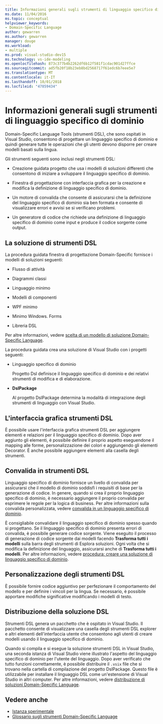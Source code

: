 ```yaml
---
title: Informazioni generali sugli strumenti di linguaggio specifico di dominio
ms.date: 11/04/2016
ms.topic: conceptual
helpviewer_keywords:
- Domain-Specific Language
author: gewarren
ms.author: gewarren
manager: douge
ms.workload:
- multiple
ms.prod: visual-studio-dev15
ms.technology: vs-ide-modeling
ms.openlocfilehash: 873c377b4b2262df6b12f581f1cdac901d27ffce
ms.sourcegitcommit: ad5fb20f18b23eb8bd2568717f61edc6b7eee5e7
ms.translationtype: MT
ms.contentlocale: it-IT
ms.lasthandoff: 10/01/2018
ms.locfileid: "47859434"
---
```

# <a name="overview-of-domain-specific-language-tools"></a>Informazioni generali sugli strumenti di linguaggio specifico di dominio
Domain-Specific Language Tools (strumenti DSL), che sono ospitati in Visual Studio, consentono di progettare un linguaggio specifico di dominio e quindi generare tutte le operazioni che gli utenti devono disporre per creare modelli basati sulla lingua.

 Gli strumenti seguenti sono inclusi negli strumenti DSL:

-   Creazione guidata progetto che usa i modelli di soluzioni differenti che consentono di iniziare a sviluppare il linguaggio specifico di dominio.

-   Finestra di progettazione con interfaccia grafica per la creazione e modifica la definizione di linguaggio specifico di dominio.

-   Un motore di convalida che consente di assicurarsi che la definizione del linguaggio specifico di dominio sia ben formata e consente di visualizzare errori e avvisi se si verificano problemi.

-   Un generatore di codice che richiede una definizione di linguaggio specifico di dominio come input e produce il codice sorgente come output.

## <a name="the-dsl-tools-solution"></a>La soluzione di strumenti DSL
 La procedura guidata finestra di progettazione Domain-Specific fornisce i modelli di soluzioni seguenti:

-   Flusso di attività

-   Diagrammi classi

-   Linguaggio minimo

-   Modelli di componenti

-   WPF minimo

-   Minimo Windows. Forms

-   Libreria DSL

 Per altre informazioni, vedere [scelta di un modello di soluzione Domain-Specific Language](../modeling/choosing-a-domain-specific-language-solution-template.md).

 La procedura guidata crea una soluzione di Visual Studio con i progetti seguenti:

-   Linguaggio specifico di dominio

     Progetto Dsl definisce il linguaggio specifico di dominio e dei relativi strumenti di modifica e di elaborazione.

-   **DslPackage**

     Al progetto DslPackage determina la modalità di integrazione degli strumenti di linguaggio con Visual Studio.

## <a name="the-dsl-tools-graphical-interface"></a>L'interfaccia grafica strumenti DSL
 È possibile usare l'interfaccia grafica strumenti DSL per aggiungere elementi e relazioni per il linguaggio specifico di dominio. Dopo aver aggiunto gli elementi, è possibile definire il proprio aspetto eseguendone il mapping alle forme, personalizzazione dei colori e aggiungendo gli elementi Decorator. È anche possibile aggiungere elementi alla casella degli strumenti.

## <a name="validation-in-dsl-tools"></a>Convalida in strumenti DSL
 Linguaggio specifico di dominio fornisce un livello di convalida per assicurarsi che il modello di dominio soddisfi i requisiti di base per la generazione di codice. In genere, quando si crea il proprio linguaggio specifico di dominio, è necessario aggiungere il proprio convalida per esprimere le regole per la logica di business. Per altre informazioni sulla convalida personalizzata, vedere [convalida in un linguaggio specifico di dominio](../modeling/validation-in-a-domain-specific-language.md).

 È consigliabile convalidare il linguaggio specifico di dominio spesso quando si progettano. Se il linguaggio specifico di dominio presenta errori di convalida, è possibile generare codice sorgente. Viene eseguito il processo di generazione di codice sorgente dai modelli facendo **Trasforma tutti i modelli** sulla barra degli strumenti di Esplora soluzioni. Ogni volta che si modifica la definizione del linguaggio, assicurarsi anche di **Trasforma tutti i modelli**. Per altre informazioni, vedere [procedura: creare una soluzione di linguaggio specifico di dominio](../modeling/how-to-create-a-domain-specific-language-solution.md).

## <a name="customization-of-dsl-tools"></a>Personalizzazione degli strumenti DSL
 È possibile fornire codice aggiuntivo per perfezionare il comportamento del modello e per definire i vincoli per la lingua. Se necessario, è possibile apportare modifiche significative modificando i modelli di testo.

## <a name="distributing-your-dsl-solution"></a>Distribuzione della soluzione DSL
 Strumenti DSL genera un pacchetto che è ospitato in Visual Studio. Il pacchetto consente di visualizzare una casella degli strumenti DSL explorer e altri elementi dell'interfaccia utente che consentono agli utenti di creare modelli usando il linguaggio specifico di dominio.

 Quando si compila e si esegue la soluzione strumenti DSL in Visual Studio, una seconda istanza di Visual Studio viene illustrato l'aspetto del linguaggio specifico di dominio per l'utente del linguaggio. Dopo aver verificato che tutto funzioni correttamente, è possibile distribuire il `.vsix` file che si trovano nella cartella di compilazione del progetto DslPackage. Questo file è utilizzabile per installare il linguaggio DSL come un'estensione di Visual Studio in altri computer.  Per altre informazioni, vedere [distribuzione di soluzioni Domain-Specific Language](../modeling/deploying-domain-specific-language-solutions.md).

## <a name="see-also"></a>Vedere anche

- [Istanza sperimentale](../extensibility/the-experimental-instance.md)
- [Glossario sugli strumenti Domain-Specific Language](http://msdn.microsoft.com/ca5e84cb-a315-465c-be24-76aa3df276aa)